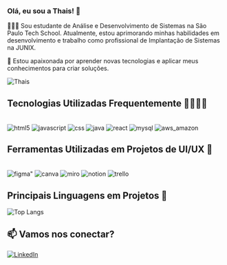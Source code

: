 ### Olá, eu sou a Thais! 👋

👩🏻‍🎓 Sou estudante de Análise e Desenvolvimento de Sistemas na São Paulo Tech School. Atualmente, estou aprimorando minhas habilidades em desenvolvimento e trabalho como profissional de Implantação de Sistemas na JUNIX.

🚀 Estou apaixonada por aprender novas tecnologias e aplicar meus conhecimentos para criar soluções.

![Thais](https://github-readme-stats.vercel.app/api?username=thaismoitinho&show_icons=true&theme=tokyonight)

## Tecnologias Utilizadas Frequentemente 👩🏻‍💻🚀

<div style="display: inline_block"> <br/>
<img align="center" alt = "html5" src=https://img.shields.io/badge/HTML5-E34F26?style=for-the-badge&logo=html5&logoColor=white /> 
<img align="center" alt = "javascript" src=https://img.shields.io/badge/JavaScript-F7DF1E?style=for-the-badge&logo=javascript&logoColor=black /> 
<img align="center" alt = "css" src=https://img.shields.io/badge/CSS3-1572B6?style=for-the-badge&logo=css3&logoColor=white /> 
<img align="center" alt = "java" src=https://img.shields.io/badge/Java-ED8B00?style=for-the-badge&logo=openjdk&logoColor=white /> 
<img align="center" alt = "react" src= https://img.shields.io/badge/React-20232A?style=for-the-badge&logo=react&logoColor=61DAFB /> 
<img align="center" alt = "mysql" src=https://img.shields.io/badge/MySQL-00000F?style=for-the-badge&logo=mysql&logoColor=white /> 
<img align="center" alt = "aws_amazon" src=https://img.shields.io/badge/Amazon_AWS-232F3E?style=for-the-badge&logo=amazon-aws&logoColor=white />

</div>

</div>

## Ferramentas Utilizadas em Projetos de UI/UX 🎨
<div style="display: inline_block"> <br/>
<img align="center" alt = figma" src=https://img.shields.io/badge/Figma-F24E1E?style=for-the-badge&logo=figma&logoColor=white /> 
<img align="center" alt = "canva" src=https://img.shields.io/badge/Canva-%2300C4CC.svg?&style=for-the-badge&logo=Canva&logoColor=white /> 
<img align="center" alt = "miro" src=https://img.shields.io/badge/Miro-050038?style=for-the-badge&logo=Miro&logoColor=white /> 
<img align="center" alt = "notion"javascript" src=https://img.shields.io/badge/Notion-000000?style=for-the-badge&logo=notion&logoColor=white /> 
<img align="center" alt = "trello" src=https://img.shields.io/badge/Trello-0052CC?style=for-the-badge&logo=trello&logoColor=white /> 
</div>

## Principais Linguagens em Projetos 🔧

![Top Langs](https://github-readme-stats.vercel.app/api/top-langs/?username=thaismoitinho&hide_progress=true)

## 📫 Vamos nos conectar?  
[![LinkedIn](https://img.shields.io/badge/LinkedIn-0077B5?style=for-the-badge&logo=linkedin&logoColor=white)](https://www.linkedin.com/in/thais-stefani-moitinho-42bb7122b?utm_source=share&utm_campaign=share_via&utm_content=profile&utm_medium=android_app)
